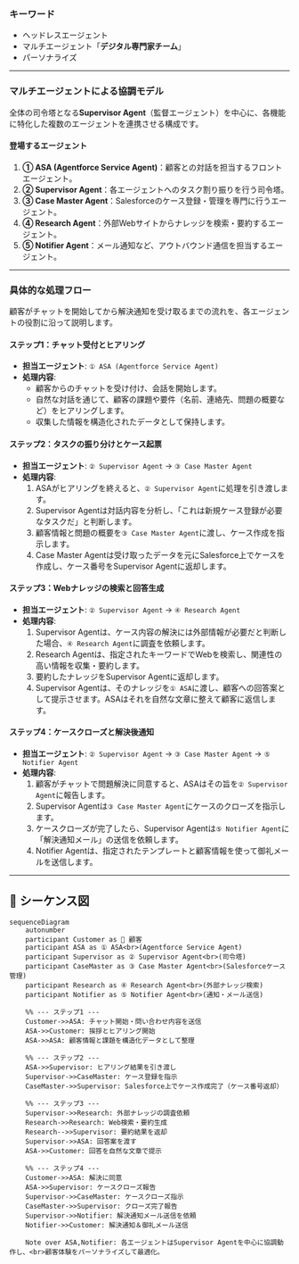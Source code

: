 ### キーワード
- ヘッドレスエージェント
- マルチエージェント「**デジタル専門家チーム**」
- パーソナライズ

---

### マルチエージェントによる協調モデル

全体の司令塔となる**Supervisor Agent**（監督エージェント）を中心に、各機能に特化した複数のエージェントを連携させる構成です。

#### 登場するエージェント
1.  **① ASA (Agentforce Service Agent)**：顧客との対話を担当するフロントエージェント。
2.  **② Supervisor Agent**：各エージェントへのタスク割り振りを行う司令塔。
3.  **③ Case Master Agent**：Salesforceのケース登録・管理を専門に行うエージェント。
4.  **④ Research Agent**：外部Webサイトからナレッジを検索・要約するエージェント。
5.  **⑤ Notifier Agent**：メール通知など、アウトバウンド通信を担当するエージェント。

---

### 具体的な処理フロー

顧客がチャットを開始してから解決通知を受け取るまでの流れを、各エージェントの役割に沿って説明します。

#### **ステップ1：チャット受付とヒアリング**
* **担当エージェント**: `① ASA (Agentforce Service Agent)`
* **処理内容**:
    * 顧客からのチャットを受け付け、会話を開始します。
    * 自然な対話を通じて、顧客の課題や要件（名前、連絡先、問題の概要など）をヒアリングします。
    * 収集した情報を構造化されたデータとして保持します。

#### **ステップ2：タスクの振り分けとケース起票**
* **担当エージェント**: `② Supervisor Agent` → `③ Case Master Agent`
* **処理内容**:
    1.  ASAがヒアリングを終えると、`② Supervisor Agent`に処理を引き渡します。
    2.  Supervisor Agentは対話内容を分析し、「これは新規ケース登録が必要なタスクだ」と判断します。
    3.  顧客情報と問題の概要を`③ Case Master Agent`に渡し、ケース作成を指示します。
    4.  Case Master Agentは受け取ったデータを元にSalesforce上でケースを作成し、ケース番号をSupervisor Agentに返却します。

#### **ステップ3：Webナレッジの検索と回答生成**
* **担当エージェント**: `② Supervisor Agent` → `④ Research Agent`
* **処理内容**:
    1.  Supervisor Agentは、ケース内容の解決には外部情報が必要だと判断した場合、`④ Research Agent`に調査を依頼します。
    2.  Research Agentは、指定されたキーワードでWebを検索し、関連性の高い情報を収集・要約します。
    3.  要約したナレッジをSupervisor Agentに返却します。
    4.  Supervisor Agentは、そのナレッジを`① ASA`に渡し、顧客への回答案として提示させます。ASAはそれを自然な文章に整えて顧客に返信します。

#### **ステップ4：ケースクローズと解決後通知**
* **担当エージェント**: `② Supervisor Agent` → `③ Case Master Agent` → `⑤ Notifier Agent`
* **処理内容**:
    1.  顧客がチャットで問題解決に同意すると、ASAはその旨を`② Supervisor Agent`に報告します。
    2.  Supervisor Agentは`③ Case Master Agent`にケースのクローズを指示します。
    3.  ケースクローズが完了したら、Supervisor Agentは`⑤ Notifier Agent`に「解決通知メール」の送信を依頼します。
    4.  Notifier Agentは、指定されたテンプレートと顧客情報を使って御礼メールを送信します。

---

## 🧠 シーケンス図

```mermaid
sequenceDiagram
    autonumber
    participant Customer as 👤 顧客
    participant ASA as ① ASA<br>(Agentforce Service Agent)
    participant Supervisor as ② Supervisor Agent<br>(司令塔)
    participant CaseMaster as ③ Case Master Agent<br>(Salesforceケース管理)
    participant Research as ④ Research Agent<br>(外部ナレッジ検索)
    participant Notifier as ⑤ Notifier Agent<br>(通知・メール送信)

    %% --- ステップ1 ---
    Customer->>ASA: チャット開始・問い合わせ内容を送信
    ASA->>Customer: 挨拶とヒアリング開始
    ASA->>ASA: 顧客情報と課題を構造化データとして整理

    %% --- ステップ2 ---
    ASA->>Supervisor: ヒアリング結果を引き渡し
    Supervisor->>CaseMaster: ケース登録を指示
    CaseMaster->>Supervisor: Salesforce上でケース作成完了（ケース番号返却）

    %% --- ステップ3 ---
    Supervisor->>Research: 外部ナレッジの調査依頼
    Research->>Research: Web検索・要約生成
    Research-->>Supervisor: 要約結果を返却
    Supervisor->>ASA: 回答案を渡す
    ASA->>Customer: 回答を自然な文章で提示

    %% --- ステップ4 ---
    Customer->>ASA: 解決に同意
    ASA->>Supervisor: ケースクローズ報告
    Supervisor->>CaseMaster: ケースクローズ指示
    CaseMaster->>Supervisor: クローズ完了報告
    Supervisor->>Notifier: 解決通知メール送信を依頼
    Notifier->>Customer: 解決通知＆御礼メール送信

    Note over ASA,Notifier: 各エージェントはSupervisor Agentを中心に協調動作し、<br>顧客体験をパーソナライズして最適化。

